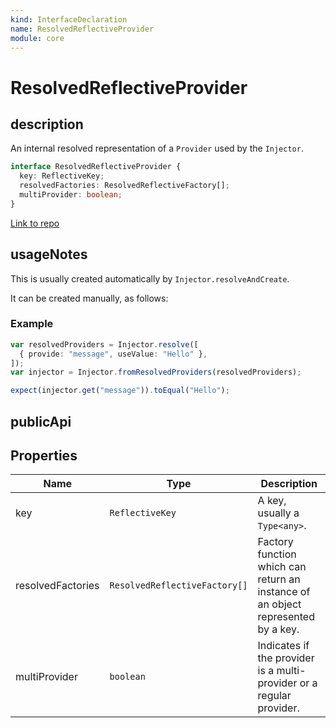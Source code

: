 ```yaml
---
kind: InterfaceDeclaration
name: ResolvedReflectiveProvider
module: core
---
```


# ResolvedReflectiveProvider

## description

An internal resolved representation of a `Provider` used by the `Injector`.

```ts
interface ResolvedReflectiveProvider {
  key: ReflectiveKey;
  resolvedFactories: ResolvedReflectiveFactory[];
  multiProvider: boolean;
}
```

[Link to repo](https://github.com/timdeschryver/angular/blob/master/packages/core/src/di/reflective_provider.ts#L57-L72)

## usageNotes

This is usually created automatically by `Injector.resolveAndCreate`.

It can be created manually, as follows:

### Example

```typescript
var resolvedProviders = Injector.resolve([
  { provide: "message", useValue: "Hello" },
]);
var injector = Injector.fromResolvedProviders(resolvedProviders);

expect(injector.get("message")).toEqual("Hello");
```

## publicApi

## Properties

| Name              | Type                          | Description                                                                      |
| ----------------- | ----------------------------- | -------------------------------------------------------------------------------- |
| key               | `ReflectiveKey`               | A key, usually a `Type<any>`.                                                    |
| resolvedFactories | `ResolvedReflectiveFactory[]` | Factory function which can return an instance of an object represented by a key. |
| multiProvider     | `boolean`                     | Indicates if the provider is a multi-provider or a regular provider.             |
